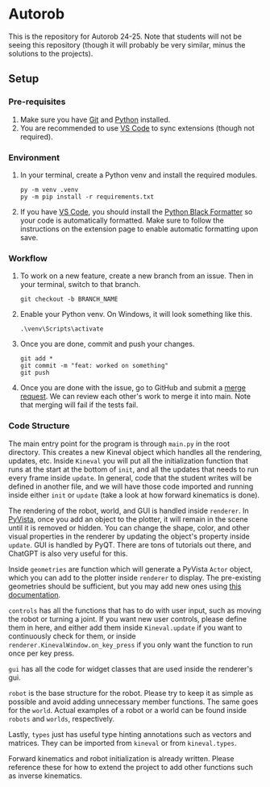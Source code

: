 # Autorob
This is the repository for Autorob 24-25. Note that students will not be seeing this repository (though it will probably be very similar, minus the solutions to the projects).

## Setup

### Pre-requisites

1. Make sure you have [Git](https://www.git-scm.com) and [Python](https://www.python.org/downloads/) installed.
2. You are recommended to use [VS Code](https://code.visualstudio.com) to sync extensions (though not required).

### Environment

1. In your terminal, create a Python venv and install the required modules.
   ```
   py -m venv .venv
   py -m pip install -r requirements.txt
   ```
2. If you have [VS Code](https://code.visualstudio.com), you should install the [Python Black Formatter](https://marketplace.visualstudio.com/items?itemName=ms-python.black-formatter) so your code is automatically formatted. Make sure to follow the instructions on the extension page to enable automatic formatting upon save.

### Workflow

1. To work on a new feature, create a new branch from an issue. Then in your terminal, switch to that branch.
   ```
   git checkout -b BRANCH_NAME
   ```
2. Enable your Python venv. On Windows, it will look something like this.
   ```
   .\venv\Scripts\activate
   ```
3. Once you are done, commit and push your changes.
   ```
   git add *
   git commit -m "feat: worked on something"
   git push
   ```
4. Once you are done with the issue, go to GitHub and submit a [merge request](https://docs.github.com/en/pull-requests/collaborating-with-pull-requests/incorporating-changes-from-a-pull-request/merging-a-pull-request). We can review each other's work to merge it into main. Note that merging will fail if the tests fail.

### Code Structure
The main entry point for the program is through `main.py` in the root directory. This creates a new Kineval object which handles all the rendering, updates, etc. Inside `Kineval` you will put all the initialization function that runs at the start at the bottom of `init`, and all the updates that needs to run every frame inside `update`. In general, code that the student writes will be defined in another file, and we will have those code imported and running inside either `init` or `update` (take a look at how forward kinematics is done). 

The rendering of the robot, world, and GUI is handled inside `renderer`. In [PyVista](https://docs.pyvista.org/version/stable/), once you add an object to the plotter, it will remain in the scene until it is removed or hidden. You can change the shape, color, and other visual properties in the renderer by updating the object's property inside `update`. GUI is handled by PyQT. There are tons of tutorials out there, and ChatGPT is also very useful for this. 

Inside `geometries` are function which will generate a PyVista `Actor` object, which you can add to the plotter inside `renderer` to display. The pre-existing geometries should be sufficient, but you may add new ones using [this documentation](https://docs.pyvista.org/version/stable/api/utilities/geometric).

`controls` has all the functions that has to do with user input, such as moving the robot or turning a joint. If you want new user controls, please define them in here, and either add them inside `Kineval.update` if you want to continuously check for them, or inside `renderer.KinevalWindow.on_key_press` if you only want the function to run once per key press. 

`gui` has all the code for widget classes that are used inside the renderer's gui. 

`robot` is the base structure for the robot. Please try to keep it as simple as possible and avoid adding unnecessary member functions. The same goes for the `world`. Actual examples of a robot or a world can be found inside `robots` and `worlds`, respectively. 

Lastly, `types` just has useful type hinting annotations such as vectors and matrices. They can be imported from `kineval` or from `kineval.types`. 

Forward kinematics and robot initialization is already written. Please reference these for how to extend the project to add other functions such as inverse kinematics. 